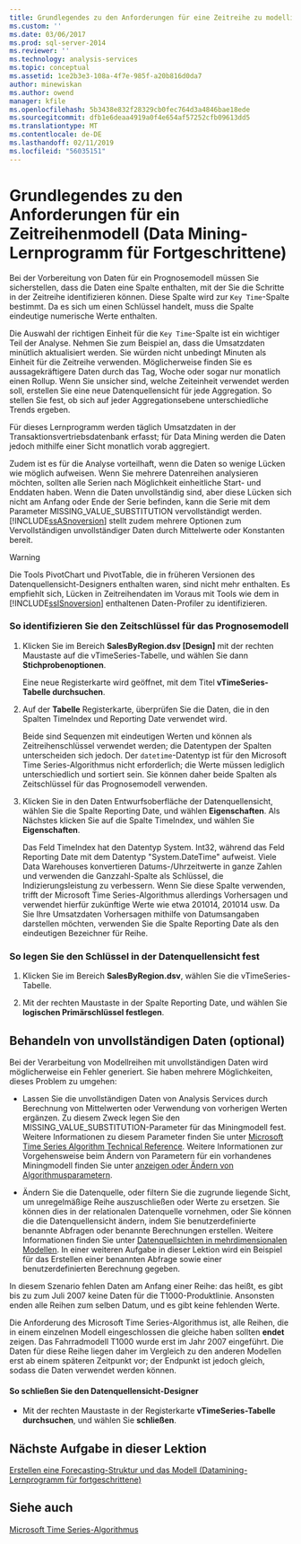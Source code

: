 ```yaml
---
title: Grundlegendes zu den Anforderungen für eine Zeitreihe zu modellieren (mittleres Datamining Tutorial) | Microsoft-Dokumentation
ms.custom: ''
ms.date: 03/06/2017
ms.prod: sql-server-2014
ms.reviewer: ''
ms.technology: analysis-services
ms.topic: conceptual
ms.assetid: 1ce2b3e3-108a-4f7e-985f-a20b816d0da7
author: minewiskan
ms.author: owend
manager: kfile
ms.openlocfilehash: 5b3438e832f28329cb0fec764d3a4846bae18ede
ms.sourcegitcommit: dfb1e6deaa4919a0f4e654af57252cfb09613dd5
ms.translationtype: MT
ms.contentlocale: de-DE
ms.lasthandoff: 02/11/2019
ms.locfileid: "56035151"
---
```

# <a name="understanding-the-requirements-for-a-time-series-model-intermediate-data-mining-tutorial"></a>Grundlegendes zu den Anforderungen für ein Zeitreihenmodell (Data Mining-Lernprogramm für Fortgeschrittene)
  Bei der Vorbereitung von Daten für ein Prognosemodell müssen Sie sicherstellen, dass die Daten eine Spalte enthalten, mit der Sie die Schritte in der Zeitreihe identifizieren können. Diese Spalte wird zur `Key Time`-Spalte bestimmt. Da es sich um einen Schlüssel handelt, muss die Spalte eindeutige numerische Werte enthalten.  
  
 Die Auswahl der richtigen Einheit für die `Key Time`-Spalte ist ein wichtiger Teil der Analyse. Nehmen Sie zum Beispiel an, dass die Umsatzdaten minütlich aktualisiert werden. Sie würden nicht unbedingt Minuten als Einheit für die Zeitreihe verwenden. Möglicherweise finden Sie es aussagekräftigere Daten durch das Tag, Woche oder sogar nur monatlich einen Rollup. Wenn Sie unsicher sind, welche Zeiteinheit verwendet werden soll, erstellen Sie eine neue Datenquellensicht für jede Aggregation. So stellen Sie fest, ob sich auf jeder Aggregationsebene unterschiedliche Trends ergeben.  
  
 Für dieses Lernprogramm werden täglich Umsatzdaten in der Transaktionsvertriebsdatenbank erfasst; für Data Mining werden die Daten jedoch mithilfe einer Sicht monatlich vorab aggregiert.  
  
 Zudem ist es für die Analyse vorteilhaft, wenn die Daten so wenige Lücken wie möglich aufweisen. Wenn Sie mehrere Datenreihen analysieren möchten, sollten alle Serien nach Möglichkeit einheitliche Start- und Enddaten haben. Wenn die Daten unvollständig sind, aber diese Lücken sich nicht am Anfang oder Ende der Serie befinden, kann die Serie mit dem Parameter MISSING_VALUE_SUBSTITUTION vervollständigt werden. [!INCLUDE[ssASnoversion](../includes/ssasnoversion-md.md)] stellt zudem mehrere Optionen zum Vervollständigen unvollständiger Daten durch Mittelwerte oder Konstanten bereit.  
  
> [!WARNING]  
>  Die Tools PivotChart und PivotTable, die in früheren Versionen des Datenquellensicht-Designers enthalten waren, sind nicht mehr enthalten. Es empfiehlt sich, Lücken in Zeitreihendaten im Voraus mit Tools wie dem in [!INCLUDE[ssISnoversion](../includes/ssisnoversion-md.md)] enthaltenen Daten-Profiler zu identifizieren.  
  
### <a name="to-identify-the-time-key-for-the-forecasting-model"></a>So identifizieren Sie den Zeitschlüssel für das Prognosemodell  
  
1.  Klicken Sie im Bereich **SalesByRegion.dsv [Design]** mit der rechten Maustaste auf die vTimeSeries-Tabelle, und wählen Sie dann **Stichprobenoptionen**.  
  
     Eine neue Registerkarte wird geöffnet, mit dem Titel **vTimeSeries-Tabelle durchsuchen**.  
  
2.  Auf der **Tabelle** Registerkarte, überprüfen Sie die Daten, die in den Spalten TimeIndex und Reporting Date verwendet wird.  
  
     Beide sind Sequenzen mit eindeutigen Werten und können als Zeitreihenschlüssel verwendet werden; die Datentypen der Spalten unterscheiden sich jedoch. Der `datetime`-Datentyp ist für den Microsoft Time Series-Algorithmus nicht erforderlich; die Werte müssen lediglich unterschiedlich und sortiert sein. Sie können daher beide Spalten als Zeitschlüssel für das Prognosemodell verwenden.  
  
3.  Klicken Sie in den Daten Entwurfsoberfläche der Datenquellensicht, wählen Sie die Spalte Reporting Date, und wählen **Eigenschaften**. Als Nächstes klicken Sie auf die Spalte TimeIndex, und wählen Sie **Eigenschaften**.  
  
     Das Feld TimeIndex hat den Datentyp System. Int32, während das Feld Reporting Date mit dem Datentyp "System.DateTime" aufweist. Viele Data Warehouses konvertieren Datums-/Uhrzeitwerte in ganze Zahlen und verwenden die Ganzzahl-Spalte als Schlüssel, die Indizierungsleistung zu verbessern. Wenn Sie diese Spalte verwenden, trifft der Microsoft Time Series-Algorithmus allerdings Vorhersagen und verwendet hierfür zukünftige Werte wie etwa 201014, 201014 usw. Da Sie Ihre Umsatzdaten Vorhersagen mithilfe von Datumsangaben darstellen möchten, verwenden Sie die Spalte Reporting Date als den eindeutigen Bezeichner für Reihe.  
  
### <a name="to-set-the-key-in-the-data-source-view"></a>So legen Sie den Schlüssel in der Datenquellensicht fest  
  
1.  Klicken Sie im Bereich **SalesByRegion.dsv**, wählen Sie die vTimeSeries-Tabelle.  
  
2.  Mit der rechten Maustaste in der Spalte Reporting Date, und wählen Sie **logischen Primärschlüssel festlegen**.  
  
## <a name="handling-missing-data-optional"></a>Behandeln von unvollständigen Daten (optional)  
 Bei der Verarbeitung von Modellreihen mit unvollständigen Daten wird möglicherweise ein Fehler generiert. Sie haben mehrere Möglichkeiten, dieses Problem zu umgehen:  
  
-   Lassen Sie die unvollständigen Daten von Analysis Services durch Berechnung von Mittelwerten oder Verwendung von vorherigen Werten ergänzen. Zu diesem Zweck legen Sie den MISSING_VALUE_SUBSTITUTION-Parameter für das Miningmodell fest. Weitere Informationen zu diesem Parameter finden Sie unter [Microsoft Time Series Algorithm Technical Reference](../../2014/analysis-services/data-mining/microsoft-time-series-algorithm-technical-reference.md). Weitere Informationen zur Vorgehensweise beim Ändern von Parametern für ein vorhandenes Miningmodell finden Sie unter [anzeigen oder Ändern von Algorithmusparametern](../../2014/analysis-services/data-mining/view-or-change-algorithm-parameters.md).  
  
-   Ändern Sie die Datenquelle, oder filtern Sie die zugrunde liegende Sicht, um unregelmäßige Reihe auszuschließen oder Werte zu ersetzen. Sie können dies in der relationalen Datenquelle vornehmen, oder Sie können die die Datenquellensicht ändern, indem Sie benutzerdefinierte benannte Abfragen oder benannte Berechnungen erstellen. Weitere Informationen finden Sie unter [Datenquellsichten in mehrdimensionalen Modellen](../analysis-services/multidimensional-models/data-source-views-in-multidimensional-models.md). In einer weiteren Aufgabe in dieser Lektion wird ein Beispiel für das Erstellen einer benannten Abfrage sowie einer benutzerdefinierten Berechnung gegeben.  
  
 In diesem Szenario fehlen Daten am Anfang einer Reihe: das heißt, es gibt bis zu zum Juli 2007 keine Daten für die T1000-Produktlinie. Ansonsten enden alle Reihen zum selben Datum, und es gibt keine fehlenden Werte.  
  
 Die Anforderung des Microsoft Time Series-Algorithmus ist, alle Reihen, die in einem einzelnen Modell eingeschlossen die gleiche haben sollten **endet** zeigen. Das Fahrradmodell T1000 wurde erst im Jahr 2007 eingeführt. Die Daten für diese Reihe liegen daher im Vergleich zu den anderen Modellen erst ab einem späteren Zeitpunkt vor; der Endpunkt ist jedoch gleich, sodass die Daten verwendet werden können.  
  
#### <a name="to-close-the-data-source-view-designer"></a>So schließen Sie den Datenquellensicht-Designer  
  
-   Mit der rechten Maustaste in der Registerkarte **vTimeSeries-Tabelle durchsuchen**, und wählen Sie **schließen**.  
  
## <a name="next-task-in-lesson"></a>Nächste Aufgabe in dieser Lektion  
 [Erstellen eine Forecasting-Struktur und das Modell &#40;Datamining-Lernprogramm für fortgeschrittene&#41;](../../2014/tutorials/creating-a-forecasting-structure-and-model-intermediate-data-mining-tutorial.md)  
  
## <a name="see-also"></a>Siehe auch  
 [Microsoft Time Series-Algorithmus](../../2014/analysis-services/data-mining/microsoft-time-series-algorithm.md)  
  
  
